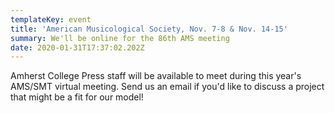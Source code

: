 ```yaml
---
templateKey: event
title: 'American Musicological Society, Nov. 7-8 & Nov. 14-15'
summary: We'll be online for the 86th AMS meeting
date: 2020-01-31T17:37:02.202Z
---
```

Amherst College Press staff will be available to meet during this year's AMS/SMT virtual meeting. Send us an email if you'd like to discuss a project that might be a fit for our model!